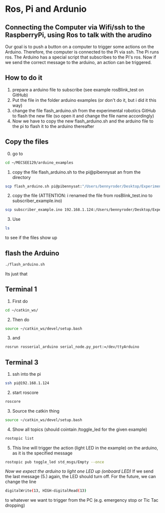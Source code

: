 # Ros, Pi and Ardunio
## Connecting the Computer via Wifi/ssh to the RaspberryPi, using Ros to talk with the arudino
Our goal is to push a button on a computer to trigger some actions on the Arduino.
Therefore, the computer is connected to the Pi via ssh. The Pi runs ros. The Arduino has a special script that subscribes to the Pi's ros. Now if we send the correct message to the arduino, an
action can be triggered.

## How to do it
1. prepare a arduino file to subscribe (see example rosBlink_test on GitHub)
2. Put the file in the folder arduino examples (or don't do it, but i did it this way)
3. change the file flash_arduino.sh from the experimental robotics GitHub to flash the new file
(so open it and change the file name accordingly)
4. Now we have to copy the new flash_arduino.sh and the arduino file to the pi to flash it to the arduino thereafter

## Copy the files
0. go to

```bash
cd ~/MECSEE129/arduino_examples
```

1. copy the file flash_arduino.sh to the pi@pibennysat an from the directory
```bash
scp flash_arduino.sh pi@pibennysat:"/Users/bennyroder/Desktop/Experimental\\ Robotics/Pi\\ Lab/MECSEE129-master/arduino_examples"
```

2. copy the file (ATTENTION: i renamed the file from rosBlink_test.ino to subscriber_example.ino)
```bash
scp subscriber_example.ino 192.168.1.124:/Users/bennyroder/Desktop/Experimental\ Robotics/Pi\ Lab/MECSEE129-master/arduino_examples/
```

3. Use
```bash
ls
```
to see if the files show up

## flash the Arduino
```bash
./flash_arduino.sh
```
Its just that


## Terminal 1
1. First do
```bash
cd ~/catkin_ws/
```

2. Then do
```bash
source ~/catkin_ws/devel/setup.bash
```

3. and
```bash
rosrun rosserial_arduino serial_node.py_port:=/dev/ttyArduino
```

## Terminal 3
1. ssh into the pi
```bash
ssh pi@192.168.1.124
```

2. start roscore
```bash
roscore
```

3. Source the catkin thing
```bash
source ~/catkin_ws/devel/setup.bash
```

4. Show all topics (should cointain /toggle_led for the given example)
```bash
rostopic list
```

5. This line will trigger the action (light LED in the example) on the arduino, as it is the specified message
```bash
rostopic pub toggle_led std_msgs/Empty --once
```

_Now we expect the arduino to light one LED up (onboard LED)_
If we send the last message (5.) again, the LED should turn off.
For the future, we can change the line

```bash
digitalWrite(13, HIGH-digitalRead(13)
```

to whatever we want to trigger from the PC (e.g. emergency stop or Tic Tac dropping)
